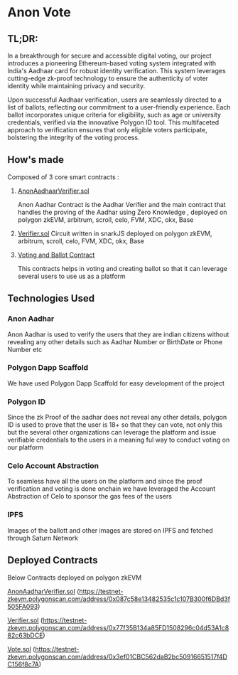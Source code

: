 

# **Anon Vote**

## TL;DR:
In a breakthrough for secure and accessible digital voting, our project introduces a pioneering Ethereum-based voting system integrated with India's Aadhaar card for robust identity verification. This system leverages cutting-edge zk-proof technology to ensure the authenticity of voter identity while maintaining privacy and security.

Upon successful Aadhaar verification, users are seamlessly directed to a list of ballots, reflecting our commitment to a user-friendly experience. Each ballot incorporates unique criteria for eligibility, such as age or university credentials, verified via the innovative Polygon ID tool. This multifaceted approach to verification ensures that only eligible voters participate, bolstering the integrity of the voting process.

## How's made

Composed of 3 core smart contracts :

1. [AnonAadhaarVerifier.sol](smart-contracts/contracts/AnonAadhaarVerifier.sol)

    Anon Aadhar Contract is the Aadhar Verifier and the main contract that handles the proving of the Aadhar using Zero Knowledge , deployed on polygon zkEVM, arbitrum, scroll, celo, FVM, XDC, okx, Base


2. [Verifier.sol](smart-contracts/contracts/Verifier.sol)
Circuit written in snarkJS deployed on polygon zkEVM, arbitrum, scroll, celo, FVM, XDC, okx, Base

3. [Voting and Ballot Contract](src/core/MultichainGovernorVotesAdapter.sol)

    This contracts helps in voting and creating ballot so that it can leverage several users to use us as a platform



## Technologies Used

### Anon Aadhar

Anon Aadhar is used to verify the users that they are indian citizens without revealing any other details such as Aadhar Number or BirthDate or Phone Number etc 

### Polygon Dapp Scaffold

We have used Polygon Dapp Scaffold for easy development of the project 

### Polygon ID

Since the zk Proof of the aadhar does not reveal any other details, polygon ID is used to prove that the user is 18+ so that they can vote, not only this but the several other organizations can leverage the platform and issue verifiable credentials to the users in a meaning ful way to conduct voting on our platform 
### Celo Account Abstraction

To seamless have all the users on the platform and since the proof verification and voting is done onchain we have leveraged the Account Abstraction of Celo to sponsor the gas fees of the users

### IPFS

Images of the ballott and other images are stored on IPFS and fetched through Saturn Network

## **Deployed Contracts**

Below Contracts deployed on polygon zkEVM

[AnonAadharVerifier.sol](smart-contracts/contracts/AnonAadhaarVerifier.sol) (https://testnet-zkevm.polygonscan.com/address/0x087c58e13482535c1c107B300f6DBd3f505FA093)

[Verifier.sol](smart-contracts/contracts/Verifier.sol)  (https://testnet-zkevm.polygonscan.com/address/0x77f35B134a85FD1508296c04d53A1c882c63bDCE) 

[Vote.sol](smart-contracts/contracts/Vote.sol) (https://testnet-zkevm.polygonscan.com/address/0x3ef01CBC562daB2bc50916651517f4DC156f8c7A)


```

